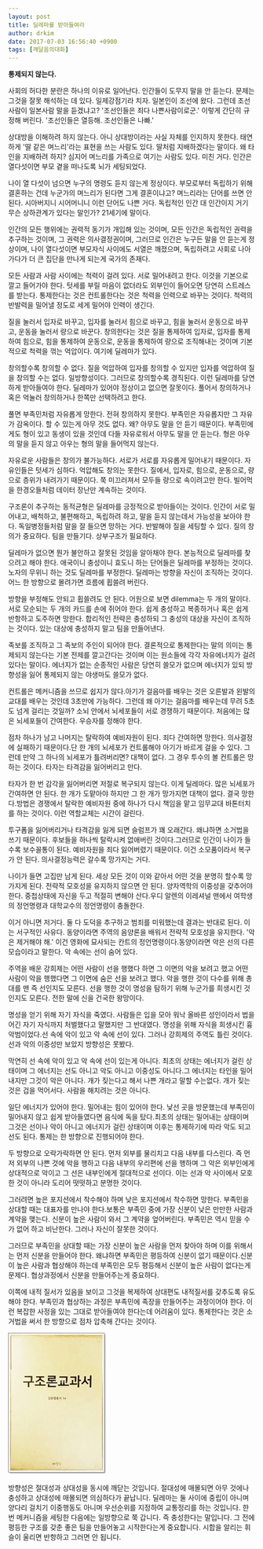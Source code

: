 ```yaml
---
layout: post
title: 딜레마를 받아들여라
author: drkim
date: 2017-07-03 16:56:40 +0900
tags: [깨달음의대화]
---
```


**통제되지 않는다.**

  


사회의 허다한 분란은 하나의 이유로 일어난다. 인간들이 도무지 말을 안 듣는다. 문제는 그것을 잘못 해석하는 데 있다. 일제강점기라 치자. 일본인이 조선에 왔다. 그런데 조선사람이 일본사람 말을 듣겠냐고? '조선인들은 죄다 나쁜사람이로군.' 이렇게 간단히 규정해 버린다. '조선인들은 열등해. 조선인들은 나빠.' 

  


상대방을 이해하려 하지 않는다. 아니 상대방이라는 사실 자체를 인지하지 못한다. 태연하게 '딸 같은 며느리'라는 표현을 쓰는 사람도 있다. 딸처럼 지배하겠다는 말이다. 왜 타인을 지배하려 하지? 심지어 며느리를 가족으로 여기는 사람도 있다. 미친 거다. 인간은 열다섯이면 부모 곁을 떠나도록 뇌가 세팅되었다. 

  


나이 열 다섯이 넘으면 누구의 명령도 듣지 않는게 정상이다. 부모로부터 독립하기 위해 결혼하는 건데 누군가의 며느리가 된다면 그게 결혼이냐고? 며느리라는 단어를 쓰면 안 된다. 시아버지니 시어머니니 이런 단어도 나쁜 거다. 독립적인 인간 대 인간이지 거기 무슨 상하관계가 있다는 말인가? 21세기에 말이다.

  


인간의 모든 행위에는 권력적 동기가 개입해 있는 것이며, 모든 인간은 독립적인 권력을 추구하는 것이며, 그 권력은 의사결정권이며, 그러므로 인간은 누구든 말을 안 듣는게 정상이며, 나이 열다섯이면 부모자식 사이에도 서열은 깨졌으며, 독립하려고 사회로 나아가다가 더 큰 집단을 만나게 되는게 국가의 존재다. 

  


모든 사람과 사람 사이에는 척력이 걸려 있다. 서로 밀어내려고 한다. 이것을 기본으로 깔고 들어가야 한다. 텃세를 부릴 마음이 없더라도 외부인이 들어오면 당연히 스트레스를 받는다. 통제한다는 것은 컨트롤한다는 것은 척력을 인력으로 바꾸는 것이다. 척력의 반발력을 밀어낼 정도로 세게 밀어야 인력이 생긴다.

  


질을 눌러서 입자로 바꾸고, 입자를 눌러서 힘으로 바꾸고, 힘을 눌러서 운동으로 바꾸고, 운동을 눌러서 량으로 바꾼다. 창의한다는 것은 질을 통제하여 입자로, 입자를 통제하여 힘으로, 힘을 통제하여 운동으로, 운동을 통제하여 량으로 조직해내는 것이며 기본적으로 척력을 꺾는 억압이다. 여기에 딜레마가 있다. 

  


창의할수록 창의할 수 없다. 질을 억압하여 입자를 창의할 수 있지만 입자를 억압하여 질을 창의할 수는 없다. 일방향성이다. 그러므로 창의할수록 경직된다. 이런 딜레마를 당연하게 받아들여야 한다. 딜레마가 있어야 정상이고 없으면 잘못이다. 풀어서 창의하거나 혹은 억눌러 창의하거나 한쪽만 선택하려고 한다.

  


풀면 부족민처럼 자유롭게 망한다. 전혀 창의하지 못한다. 부족민은 자유롭지만 그 자유가 감옥이다. 할 수 있는게 아무 것도 없다. 왜? 아무도 말을 안 듣기 때문이다. 부족민에게도 형이 있고 동생이 있을 것인데 다들 자유로워서 아무도 말을 안 듣는다. 형은 아우의 말을 듣지 않고 아우는 형의 말을 들어먹지 않는다.

  


자유로운 사람들은 창의가 불가능하다. 서로가 서로를 자유롭게 밀어내기 때문이다. 자유인들은 텃세가 심하다. 억압해도 창의는 못한다. 질에서, 입자로, 힘으로, 운동으로, 량으로 층위가 내려가기 때문이다. 쭉 미끄러져서 모두들 량으로 속이려고만 한다. 빌어먹을 한경오들처럼 데이터 장난만 계속하는 것이다.

  


구조론이 추구하는 동적균형은 딜레마를 긍정적으로 받아들이는 것이다. 인간이 서로 밀어내고, 배척하고, 불편해하고, 독립하려 하고, 말을 듣지 않는데서 가능성을 보아야 한다. 독일병정들처럼 말을 잘 들으면 망하는 거다. 반발해야 질을 세팅할 수 있다. 질의 창의가 중요하다. 팀을 만들기다. 상부구조가 필요하다.

  


딜레마가 없으면 뭔가 불안하고 잘못된 것임을 알아채야 한다. 본능적으로 딜레마를 찾으려고 해야 한다. 애국이니 충성이니 효도니 하는 단어들은 딜레마를 부정하는 것이다. 노자의 무위니 하는 것도 딜레마를 부정한다. 딜레마는 방향을 자신이 조직하는 것이다. 어느 한 방향으로 몰려가면 흐름에 휩쓸려 버린다.

  


방향을 부정해도 안되고 휩쓸려도 안 된다. 어원으로 보면 dilemma는 두 개의 말이다. 서로 모순되는 두 개의 카드를 손에 쥐어야 한다. 쉽게 충성하고 복종하거나 혹은 쉽게 반항하고 도주하면 망한다. 합리적인 전략은 충성하되 그 충성의 대상을 자신이 조직하는 것이다. 있는 대상에 충성하지 말고 팀을 만들어낸다.

  


족보를 조직하고 그 족보의 주인이 되어야 한다. 결론적으로 통제한다는 말의 의미는 통제되지 않는다는 기본 전제를 깔고간다는 것이며 이는 원소들에 각각 자유에너지가 걸려있다는 말이다. 에너지가 없는 순종적인 사람은 당연히 쓸모가 없으며 에너지가 있되 방향성을 잃어 통제되지 않는 야생마도 쓸모가 없다.

  


컨트롤은 메커니즘을 쓰므로 쉽지가 않다.아기가 걸음마를 배우는 것은 오른발과 왼발의 교대를 배우는 것인데 3초만에 가능하다. 그런데 왜 아기는 걸음마를 배우는데 무려 5초도 넘게 걸리는 것일까? 소뇌 안에서 뇌세포들이 서로 경쟁하기 때문이다. 처음에는 많은 뇌세포들이 간여한다. 우승자를 정해야 한다.



점차 하나가 남고 나머지는 탈락하여 예비자원이 된다. 죄다 간여하면 망한다. 의사결정에 실패하기 때문이다.단 한 개의 뇌세포가 컨트롤해야 아기가 바르게 걸을 수 있다. 그런데 만약 그 하나의 뇌세포가 틀려버리면? 대책이 없다. 그 경우 투수의 볼 컨트롤은 망하는 것이다. 타자는 타격감을 잃어버리고 만다.

  


타자가 한 번 감각을 잃어버리면 저절로 복구되지 않는다. 이게 딜레마다. 많은 뇌세포가 간여하면 안 된다. 한 개가 도맡아야 하지만 그 한 개가 망가지면 대책이 없다. 결국 망한다.방법은 경쟁에서 탈락한 예비자원 중에 하나가 다시 책임을 맡고 임무교대 바톤터치를 하는 것이다. 이런 역할교체는 시간이 걸린다.

  


투구폼을 잃어버리거나 타격감을 잃게 되면 슬럼프가 꽤 오래간다. 왜냐하면 소거법을 쓰기 때문이다. 후보들을 하나씩 탈락시켜 없애버린 것이다.그러므로 인간이 나이가 들수록 보수꼴통이 된다. 예비자원을 죄다 잃어버렸기 때문이다. 이건 소모품이라서 복구가 안 된다. 의사결정능력은 갈수록 망가지는 거다.

  


나이가 들면 고집만 남게 된다. 세상 모든 것이 이와 같아서 어떤 것을 분명히 할수록 망가지게 된다. 전략적 모호성을 유지하지 않으면 안 된다. 양자역학의 이중성을 갖추어야 한다. 중첩상태에 자신을 두고 적절히 변해야 산다.우디 알렌의 이레셔널 맨에서 여학생의 정언명령과 대학교수의 정언명령이 충돌한다.

  


이거 아니면 저거다. 둘 다 도덕을 추구하고 범죄를 미워했는데 결과는 반대로 된다. 이는 서구적인 사유다. 동양이라면 주역의 음양론을 배워서 전략적 모호성을 유지한다. '악은 제거해야 해.' 이건 영화에 묘사되는 칸트의 정언명령이다.동양이라면 악은 선의 다른 모습이라고 말한다. 악 속에는 선이 숨어 있다.

  


주역을 배운 강희제는 어떤 사람이 선을 행했다 하면 그 이면의 악을 보려고 했고 어떤 사람이 악을 행했다면 그 이면에 숨은 선을 보려고 했다. 악을 행한 것이 다수를 위해 총대를 맨 즉 선인지도 모른다. 선을 행한 것이 명성을 탐하기 위해 누군가를 희생시킨 것인지도 모른다. 전한 말에 신을 건국한 왕망이다.

  


명성을 얻기 위해 자기 자식을 죽였다. 사람들은 입을 모아 워낙 올바른 성인이라서 법을 어긴 자기 자식까지 처벌했다고 말했지만 그 반대였다. 명성을 위해 자식을 희생시킨 흉악범이었다.선 속에 악이 있고 악 속에 선이 있다. 그러나 강희제의 주역도 틀린 것이다. 선과 악의 이중성만 보았지 방향성은 못봤다.

  


막연히 선 속에 악이 있고 악 속에 선이 있는게 아니다. 최초의 상태는 에너지가 걸린 상태이며 그 에너지는 선도 아니고 악도 아니고 이중성도 아니다.그 에너지는 타인을 밀어내지만 그것이 악은 아니다. 개가 짖는다고 해서 나쁜 개라고 말할 수는없다. 개가 짖는 것은 겁을 먹어서다. 사람을 해치려는 것은 아니다.

  


일단 에너지가 있어야 한다. 밀어내는 힘이 있어야 한다. 낯선 곳을 방문했는데 부족민이 밀어내지 않고 쉽게 받아들였다면 음식에 독을 탔다.최초의 상태는 밀어내는 상태이며 그것은 선이나 악이 아니고 에너지가 걸린 상태이며 이후는 통제하기에 따라 악도 되고 선도 된다. 통제는 한 방향으로 진행되어야 한다.

  


두 방향으로 오락가락하면 안 된다. 먼저 외부를 물리치고 다음 내부를 다스린다. 즉 먼저 외부의 나쁜 것에 악을 행하고 다음 내부의 우리편에 선을 행하며 그 악은 외부인에게 상대적으로 악이고 그 선은 내부인에게 절대적으로 선이다. 이는 선과 악 사이에서 모호한 것이 아니라 도리어 떳떳하고 분명한 것이다.

  


그러려면 높은 포지션에서 착수해야 하며 낮은 포지션에서 착수하면 망한다. 부족민을 상대할 때는 대표자를 만나야 한다.보통은 부족민 중에 가장 신분이 낮은 만만한 사람과 계약을 맺는다. 신분이 높은 사람이 와서 그 계약을 엎어버린다. 부족민은 역시 믿을 수가 없어 하고 비난한다. 그러나 자신이 잘못한 것이다.

  


그러므로 부족민을 상대할 때는 가장 신분이 높은 사람을 먼저 찾아야 하며 이를 위해서는 먼저 신분을 만들어야 한다. 왜냐하면 부족민은 평등하여 신분이 없기 때문이다.신분이 높은 사람과 협상해야 하는데 부족민은 모두 평등해서 신분이 높은 사람이 없다는게 문제다. 협상과정에서 신분을 만들어주는게 중요하다.

  


이쪽에 내적 질서가 있음을 보이고 그것을 복제하여 상대편도 내적질서를 갖추도록 유도해야 한다. 부족민과 협상하는 과정은 부족민에 족장을 만들어주는 과정이어야 한다. 이런 복잡한 사정을 있는 그대로 받아들여야 한다는데 어려움이 있다. 통제한다는 것은 소거법을 써서 한 방향으로 점차 압축해 간다는 것이다.

  


  




![](/files/attach/images/198/069/862/0.jpg) 

  


방향성은 절대성과 상대성을 동시에 깨닫는 것입니다. 절대성에 매몰되면 아무 것에나 충성하고 상대성에 매몰되면 의심하다가 끝납니다. 딜레마는 둘 사이에 중립이 아니며 양다리 걸치기 이중행동도 아니며 우선순위를 지정하여 교통정리를 하는 것입니다. 한 번 메커니즘을 세팅한 다음에는 일방향으로 쭉 갑니다. 즉 충성한다는 말입니다. 그 전에 평등한 구조를 갖춘 좋은 팀을 만들어놓고 시작한다는게 중요합니다. 시합을 알리는 휘슬이 울리면 반항하고 그러면 안 됩니다.